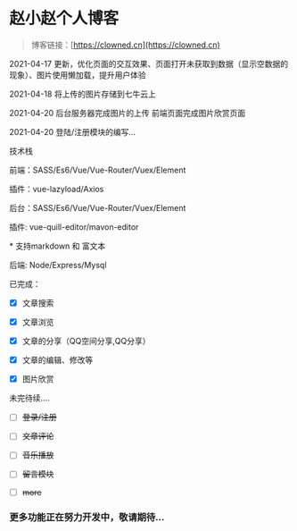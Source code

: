 # 赵小赵个人博客

> 博客链接：[https://clowned.cn](https://clowned.cn)


2021-04-17 更新，优化页面的交互效果、页面打开未获取到数据（显示空数据的现象）、图片使用懒加载，提升用户体验

2021-04-18 将上传的图片存储到七牛云上

2021-04-20 后台服务器完成图片的上传 前端页面完成图片欣赏页面

2021-04-20 登陆/注册模块的编写...



技术栈

前端：SASS/Es6/Vue/Vue-Router/Vuex/Element

插件：vue-lazyload/Axios

后台：SASS/Es6/Vue/Vue-Router/Vuex/Element

插件: vue-quill-editor/mavon-editor

\* 支持markdown 和 富文本

后端: Node/Express/Mysql


已完成：

- [x] 文章搜索
- [x] 文章浏览
- [x] 文章的分享（QQ空间分享,QQ分享）
- [x] 文章的编辑、修改等
- [x] 图片欣赏


未完待续....

- [ ] ~~登录/注册~~
- [ ] ~~文章评论~~
- [ ] ~~音乐播放~~
- [ ] ~~留言模块~~
- [ ] ~~more~~





### 更多功能正在努力开发中，敬请期待...
